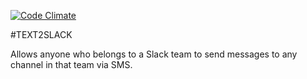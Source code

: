 [![Code Climate](https://codeclimate.com/github/mariacassino/text2slack/badges/gpa.svg)](https://codeclimate.com/github/mariacassino/text2slack)

#TEXT2SLACK

Allows anyone who belongs to a Slack team to send messages to any channel in that team via SMS.




